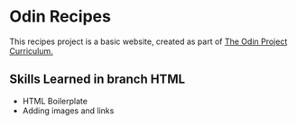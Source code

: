 # Odin Recipes

This recipes project is a basic website, created as part of [The Odin 
Project 
Curriculum.](https://www.theodinproject.com/lessons/foundations-recipes)

## Skills Learned in branch HTML

- HTML Boilerplate
- Adding images and links

